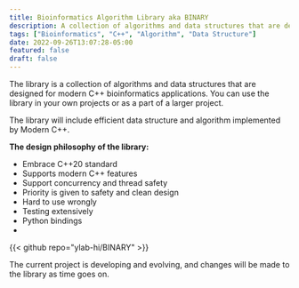 ```yaml
---
title: Bioinformatics Algorithm Library aka BINARY
description: A collection of algorithms and data structures that are designed for modern C++ bioinformatics applications.
tags: ["Bioinformatics", "C++", "Algorithm", "Data Structure"]
date: 2022-09-26T13:07:28-05:00
featured: false
draft: false
---
```


The library is a collection of algorithms and data structures that are designed for modern C++ bioinformatics applications.
You can use the library in your own projects or as a part of a larger project.

The library will include efficient data structure and algorithm implemented by Modern C++.

**The design philosophy of the library:**

- Embrace C++20 standard
- Supports modern C++ features
- Support concurrency and thread safety
- Priority is given to safety and clean design
- Hard to use wrongly
- Testing extensively
- Python bindings
-

{{< github repo="ylab-hi/BINARY" >}}

The current project is developing and evolving, and changes will be made to the library as time goes on.
